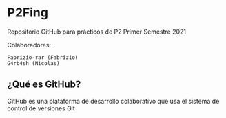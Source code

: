 # P2Fing
Repositorio GitHub para prácticos de P2 Primer Semestre 2021

Colaboradores:

    Fabrizio-rar (Fabrizio)
    G4rb4sh (Nicolas)

## ¿Qué es GitHub?

GitHub es una plataforma de desarrollo colaborativo que usa el sistema de control de versiones Git

